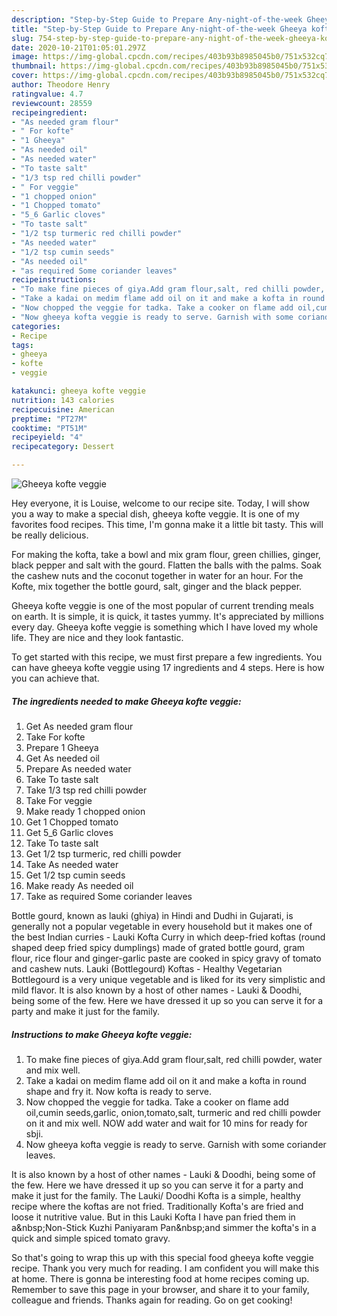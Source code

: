 ```yaml
---
description: "Step-by-Step Guide to Prepare Any-night-of-the-week Gheeya kofte veggie"
title: "Step-by-Step Guide to Prepare Any-night-of-the-week Gheeya kofte veggie"
slug: 754-step-by-step-guide-to-prepare-any-night-of-the-week-gheeya-kofte-veggie
date: 2020-10-21T01:05:01.297Z
image: https://img-global.cpcdn.com/recipes/403b93b8985045b0/751x532cq70/gheeya-kofte-veggie-recipe-main-photo.jpg
thumbnail: https://img-global.cpcdn.com/recipes/403b93b8985045b0/751x532cq70/gheeya-kofte-veggie-recipe-main-photo.jpg
cover: https://img-global.cpcdn.com/recipes/403b93b8985045b0/751x532cq70/gheeya-kofte-veggie-recipe-main-photo.jpg
author: Theodore Henry
ratingvalue: 4.7
reviewcount: 28559
recipeingredient:
- "As needed gram flour"
- " For kofte"
- "1 Gheeya"
- "As needed oil"
- "As needed water"
- "To taste salt"
- "1/3 tsp red chilli powder"
- " For veggie"
- "1 chopped onion"
- "1 Chopped tomato"
- "5_6 Garlic cloves"
- "To taste salt"
- "1/2 tsp turmeric red chilli powder"
- "As needed water"
- "1/2 tsp cumin seeds"
- "As needed oil"
- "as required Some coriander leaves"
recipeinstructions:
- "To make fine pieces of giya.Add gram flour,salt, red chilli powder, water and mix well."
- "Take a kadai on medim flame add oil on it and make a kofta in round shape and fry it. Now kofta is ready to serve."
- "Now chopped the veggie for tadka. Take a cooker on flame add oil,cumin seeds,garlic, onion,tomato,salt, turmeric and red chilli powder on it and mix well. NOW add water and wait for 10 mins for ready for sbji."
- "Now gheeya kofta veggie is ready to serve. Garnish with some coriander leaves."
categories:
- Recipe
tags:
- gheeya
- kofte
- veggie

katakunci: gheeya kofte veggie 
nutrition: 143 calories
recipecuisine: American
preptime: "PT27M"
cooktime: "PT51M"
recipeyield: "4"
recipecategory: Dessert

---
```



![Gheeya kofte veggie](https://img-global.cpcdn.com/recipes/403b93b8985045b0/751x532cq70/gheeya-kofte-veggie-recipe-main-photo.jpg)

Hey everyone, it is Louise, welcome to our recipe site. Today, I will show you a way to make a special dish, gheeya kofte veggie. It is one of my favorites food recipes. This time, I'm gonna make it a little bit tasty. This will be really delicious.

For making the kofta, take a bowl and mix gram flour, green chillies, ginger, black pepper and salt with the gourd. Flatten the balls with the palms. Soak the cashew nuts and the coconut together in water for an hour. For the Kofte, mix together the bottle gourd, salt, ginger and the black pepper.

Gheeya kofte veggie is one of the most popular of current trending meals on earth. It is simple, it is quick, it tastes yummy. It's appreciated by millions every day. Gheeya kofte veggie is something which I have loved my whole life. They are nice and they look fantastic.


To get started with this recipe, we must first prepare a few ingredients. You can have gheeya kofte veggie using 17 ingredients and 4 steps. Here is how you can achieve that.

<!--inarticleads1-->

##### The ingredients needed to make Gheeya kofte veggie:

1. Get As needed gram flour
1. Take  For kofte
1. Prepare 1 Gheeya
1. Get As needed oil
1. Prepare As needed water
1. Take To taste salt
1. Take 1/3 tsp red chilli powder
1. Take  For veggie
1. Make ready 1 chopped onion
1. Get 1 Chopped tomato
1. Get 5_6 Garlic cloves
1. Take To taste salt
1. Get 1/2 tsp turmeric, red chilli powder
1. Take As needed water
1. Get 1/2 tsp cumin seeds
1. Make ready As needed oil
1. Take as required Some coriander leaves


Bottle gourd, known as lauki (ghiya) in Hindi and Dudhi in Gujarati, is generally not a popular vegetable in every household but it makes one of the best Indian curries - Lauki Kofta Curry in which deep-fried koftas (round shaped deep fried spicy dumplings) made of grated bottle gourd, gram flour, rice flour and ginger-garlic paste are cooked in spicy gravy of tomato and cashew nuts. Lauki (Bottlegourd) Koftas - Healthy Vegetarian Bottlegourd is a very unique vegetable and is liked for its very simplistic and mild flavor. It is also known by a host of other names - Lauki &amp; Doodhi, being some of the few. Here we have dressed it up so you can serve it for a party and make it just for the family. 

<!--inarticleads2-->

##### Instructions to make Gheeya kofte veggie:

1. To make fine pieces of giya.Add gram flour,salt, red chilli powder, water and mix well.
1. Take a kadai on medim flame add oil on it and make a kofta in round shape and fry it. Now kofta is ready to serve.
1. Now chopped the veggie for tadka. Take a cooker on flame add oil,cumin seeds,garlic, onion,tomato,salt, turmeric and red chilli powder on it and mix well. NOW add water and wait for 10 mins for ready for sbji.
1. Now gheeya kofta veggie is ready to serve. Garnish with some coriander leaves.


It is also known by a host of other names - Lauki &amp; Doodhi, being some of the few. Here we have dressed it up so you can serve it for a party and make it just for the family. The Lauki/ Doodhi Kofta is a simple, healthy recipe where the koftas are not fried. Traditionally Kofta&#39;s are fried and loose it nutritive value. But in this Lauki Kofta I have pan fried them in a&amp;nbsp;Non-Stick Kuzhi Paniyaram Pan&amp;nbsp;and simmer the kofta&#39;s in a quick and simple spiced tomato gravy. 

So that's going to wrap this up with this special food gheeya kofte veggie recipe. Thank you very much for reading. I am confident you will make this at home. There is gonna be interesting food at home recipes coming up. Remember to save this page in your browser, and share it to your family, colleague and friends. Thanks again for reading. Go on get cooking!
